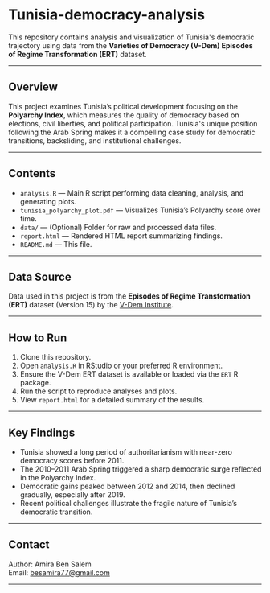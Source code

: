 # Tunisia-democracy-analysis

This repository contains analysis and visualization of Tunisia's democratic trajectory using data from the **Varieties of Democracy (V-Dem) Episodes of Regime Transformation (ERT)** dataset.

---

## Overview

This project examines Tunisia’s political development focusing on the **Polyarchy Index**, which measures the quality of democracy based on elections, civil liberties, and political participation. Tunisia's unique position following the Arab Spring makes it a compelling case study for democratic transitions, backsliding, and institutional challenges.

---

## Contents

- `analysis.R` — Main R script performing data cleaning, analysis, and generating plots.
- `tunisia_polyarchy_plot.pdf` — Visualizes Tunisia’s Polyarchy score over time.
- `data/` — (Optional) Folder for raw and processed data files.
- `report.html` — Rendered HTML report summarizing findings.
- `README.md` — This file.

---

## Data Source

Data used in this project is from the **Episodes of Regime Transformation (ERT)** dataset (Version 15) by the [V-Dem Institute](https://www.v-dem.net/).

---

## How to Run

1. Clone this repository.
2. Open `analysis.R` in RStudio or your preferred R environment.
3. Ensure the V-Dem ERT dataset is available or loaded via the `ERT` R package.
4. Run the script to reproduce analyses and plots.
5. View `report.html` for a detailed summary of the results.

---

## Key Findings

- Tunisia showed a long period of authoritarianism with near-zero democracy scores before 2011.
- The 2010–2011 Arab Spring triggered a sharp democratic surge reflected in the Polyarchy Index.
- Democratic gains peaked between 2012 and 2014, then declined gradually, especially after 2019.
- Recent political challenges illustrate the fragile nature of Tunisia’s democratic transition.

---

## Contact

Author: Amira Ben Salem  
Email: besamira77@gmail.com

---
